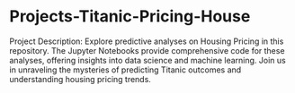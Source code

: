 # Projects-Titanic-Pricing-House
Project Description:  Explore predictive analyses on Housing Pricing in this repository. The Jupyter Notebooks provide comprehensive code for these analyses, offering insights into data science and machine learning. Join us in unraveling the mysteries of predicting Titanic outcomes and understanding housing pricing trends. 

